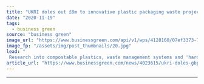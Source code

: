 ```yaml
---
title: "UKRI doles out £8m to innovative plastic packaging waste projects"
date: "2020-11-19"
tags: 
  - business green
source: "business green"
image_url: "https://www.businessgreen.com/api/v1/wps/4128160/07ef3373-7fd9-45ca-8e1f-f51608b7d242/8/0103-plastic-pollution-generic-185x114.jpg"
image_fp: "/assets/img/post_thumbnails/20.jpg"
lead: "
 Research into compostable plastics, waste management systems and 'hard-to-recycle' plastics among 10 projects to secure support from UKRI ..."
article_url: "https://www.businessgreen.com/news/4023615/ukri-doles-gbp8m-innovative-plastic-packaging-waste-projects"
---
```


---
